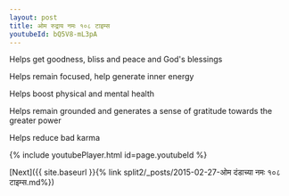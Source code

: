 ```yaml
---
layout: post
title: ओम रुद्राय नमः १०८ टाइम्स
youtubeId: bQ5V8-mL3pA
---
```

 
 
Helps get goodness, bliss and peace and God's blessings
 
Helps remain focused, help generate inner energy 
 
Helps boost physical and mental health 
 
Helps remain grounded and generates a sense of gratitude towards the greater power 
 
Helps reduce bad karma
 
 
 
 


{% include youtubePlayer.html id=page.youtubeId %}
 
[Next]({{ site.baseurl }}{% link  split2/_posts/2015-02-27-ओम दंडाच्या नमः १०८ टाइम्स.md%})
 
